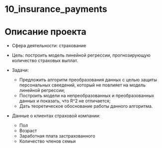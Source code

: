 # 10_insurance_payments
# Описание проекта

* Сфера деятельности: страхование

* Цель: построить модель линейной регрессии, прогнозирующую количество страховых выплат.

* Задачи:
    - Предложить алгоритм преобразования данных с целью защиты персональных свеедений, который не повлияет на модель линейной регрессии;
    - Построить модели на непреобразованных и преобразованных данных и показать, что R^2 не отличается;
    - Дать теоретическое обоснование работы данного алгоритма.

* Данные о клиентах страховой компании:
    - Пол
    - Возраст
    - Заработная плата застрахованного
    - Количество членов семьи
